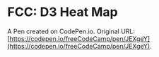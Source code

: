 # FCC: D3 Heat Map

A Pen created on CodePen.io. Original URL: [https://codepen.io/freeCodeCamp/pen/JEXgeY](https://codepen.io/freeCodeCamp/pen/JEXgeY).



